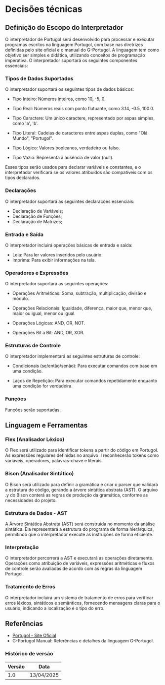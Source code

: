 # Decisões técnicas

## Definição do Escopo do Interpretador
O interpretador de Portugol será desenvolvido para processar e executar programas escritos na linguagem Portugol, com base nas diretrizes definidas pelo site oficial e o manual do G-Portugol. A linguagem tem como objetivo ser simples e didática, utilizando conceitos de programação imperativa. O interpretador suportará os seguintes componentes essenciais:

### Tipos de Dados Suportados
O interpretador suportará os seguintes tipos de dados básicos:

- Tipo Inteiro: Números inteiros, como 10, -5, 0.

- Tipo Real: Números reais com ponto flutuante, como 3.14, -0.5, 100.0.

- Tipo Caractere: Um único caractere, representado por aspas simples, como 'a', 'b'.

- Tipo Literal: Cadeias de caracteres entre aspas duplas, como "Olá Mundo", "Portugol".

- Tipo Lógico: Valores booleanos, verdadeiro ou falso.

- Tipo Vazio: Representa a ausência de valor (null).

Esses tipos serão usados para declarar variáveis e constantes, e o interpretador verificará se os valores atribuídos são compatíveis com os tipos declarados.

### Declarações
O interpretador suportará as seguintes declarações essenciais:

- Declaração de Variáveis;
- Declaração de Funções;
- Declaração de Matrizes;

### Entrada e Saída
O interpretador incluirá operações básicas de entrada e saída:

- Leia: Para ler valores inseridos pelo usuário.
- Imprima: Para exibir informações na tela.
 
### Operadores e Expressões
O interpretador suportará as seguintes operações:

- Operações Aritméticas: Soma, subtração, multiplicação, divisão e módulo.

- Operações Relacionais: Igualdade, diferença, maior que, menor que, maior ou igual, menor ou igual.

- Operações Lógicas: AND, OR, NOT.

- Operações Bit a Bit: AND, OR, XOR.

### Estruturas de Controle
O interpretador implementará as seguintes estruturas de controle:

- Condicionais (se/então/senão): Para executar comandos com base em uma condição.

- Laços de Repetição: Para executar comandos repetidamente enquanto uma condição for verdadeira.

### Funções
Funções serão suportadas.

## Linguagem e Ferramentas
### Flex (Analisador Léxico)
O Flex será utilizado para identificar tokens a partir do código em Portugol. As expressões regulares definidas no arquivo .l reconhecerão tokens como variáveis, operadores, palavras-chave e literais.

### Bison (Analisador Sintático)
O Bison será utilizado para definir a gramática e criar o parser que validará a estrutura do código, gerando a árvore sintática abstrata (AST). O arquivo .y do Bison conterá as regras de produção da gramática, conforme as necessidades do projeto.

### Estrutura de Dados - AST
A Árvore Sintática Abstrata (AST) será construída no momento da análise sintática. Ela representará a estrutura do programa de forma hierárquica, permitindo que o interpretador execute as instruções de forma eficiente.

### Interpretação
O interpretador percorrerá a AST e executará as operações diretamente. Operações como atribuição de variáveis, expressões aritméticas e fluxos de controle serão avaliadas de acordo com as regras da linguagem Portugol.

### Tratamento de Erros
O interpretador incluirá um sistema de tratamento de erros para verificar erros léxicos, sintáticos e semânticos, fornecendo mensagens claras para o usuário, indicando a localização e o tipo do erro.

## Referências
- [Portugol - Site Oficial](https://portugol.dev/)
- G-Portugol Manual: Referências e detalhes da linguagem G-Portugol.

### Histórico de versão
|Versão|Data  |
|--|--|
| 1.0 | 13/04/2025 | Criação do documento Decisões Técnicas |

